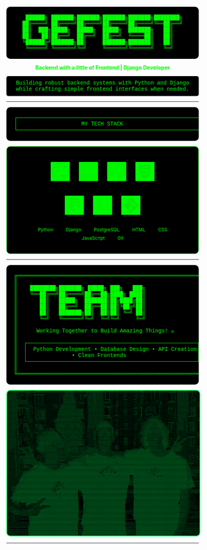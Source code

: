 <div align="center">

<!-- ASCII Art Header -->
<pre style="color: #00ff00; background-color: #000000; padding: 20px; border-radius: 10px; font-family: 'Courier New', monospace;">
 ██████╗ ███████╗███████╗███████╗███████╗████████╗
██╔════╝ ██╔════╝██╔════╝██╔════╝██╔════╝╚══██╔══╝
██║  ███╗█████╗  █████╗  █████╗  ███████╗   ██║   
██║   ██║██╔══╝  ██╔══╝  ██╔══╝  ╚════██║   ██║   
╚██████╔╝███████╗██║     ███████╗███████║   ██║   
 ╚═════╝ ╚══════╝╚═╝     ╚══════╝╚══════╝   ╚═╝   
</pre>

<p style="color: #00ff00; font-weight: bold;">Backend with a little of Frontend | Django Developer</p>

<pre style="color: #00ff00; background-color: #000000; padding: 10px; border-radius: 5px; font-family: 'Courier New', monospace;">
Building robust backend systems with Python and Django
while crafting simple frontend interfaces when needed.
</pre>

</div>

---



<div align="center">

<!-- ASCII Art Tech Frame -->
<pre style="color: #00ff00; background-color: #000000; padding: 20px; border-radius: 10px; font-family: 'Courier New', monospace;">
┌─────────────────────────────────────────────────────────────┐
│                    MY TECH STACK                           │
└─────────────────────────────────────────────────────────────┘
</pre>

<!-- Simple Centered Layout -->
<div style="background: #000000; padding: 30px; border-radius: 10px; border: 1px solid #00ff00; text-align: center;">
  <div>
    <img src="img/python_40x40.png" alt="Python" width="50" height="50" style="filter: invert(48%) sepia(79%) saturate(2476%) hue-rotate(86deg) brightness(118%) contrast(119%); margin: 10px;">
    <img src="img/django_40x40.png" alt="Django" width="50" height="50" style="filter: invert(48%) sepia(79%) saturate(2476%) hue-rotate(86deg) brightness(118%) contrast(119%); margin: 10px;">
    <img src="img/postgresql_40x40.png" alt="PostgreSQL" width="50" height="50" style="filter: invert(48%) sepia(79%) saturate(2476%) hue-rotate(86deg) brightness(118%) contrast(119%); margin: 10px;">
    <img src="img/html_40x40.png" alt="HTML" width="50" height="50" style="filter: invert(48%) sepia(79%) saturate(2476%) hue-rotate(86deg) brightness(118%) contrast(119%); margin: 10px;">
  </div>
  <div style="margin-top: 15px;">
    <img src="img/css_40x40.png" alt="CSS" width="50" height="50" style="filter: invert(48%) sepia(79%) saturate(2476%) hue-rotate(86deg) brightness(118%) contrast(119%); margin: 10px;">
    <img src="img/js_40x40.png" alt="JavaScript" width="50" height="50" style="filter: invert(48%) sepia(79%) saturate(2476%) hue-rotate(86deg) brightness(118%) contrast(119%); margin: 10px;">
    <img src="img/git_40x40.png" alt="Git" width="50" height="50" style="filter: invert(48%) sepia(79%) saturate(2476%) hue-rotate(86deg) brightness(118%) contrast(119%); margin: 10px;">
  </div>
  <div style="color: #00ff00; font-size: 12px; margin-top: 15px; line-height: 1.8;">
    <span style="margin: 0 15px;">Python</span>
    <span style="margin: 0 15px;">Django</span>
    <span style="margin: 0 15px;">PostgreSQL</span>
    <span style="margin: 0 15px;">HTML</span>
    <span style="margin: 0 15px;">CSS</span>
    <span style="margin: 0 15px;">JavaScript</span>
    <span style="margin: 0 15px;">Git</span>
  </div>
</div>

</div>



---

<div align="center">

<!-- ASCII Art Team Section -->
<pre style="color: #00ff00; background-color: #000000; padding: 20px; border-radius: 10px; font-family: 'Courier New', monospace;">
╔═════════════════════════════════════════════════════════════╗
║                                                             ║
║    ████████╗███████╗ █████╗ ███╗   ███╗                     ║
║    ╚══██╔══╝██╔════╝██╔══██╗████╗ ████║                     ║
║       ██║   █████╗  ███████║██╔████╔██║                     ║
║       ██║   ██╔══╝  ██╔══██║██║╚██╔╝██║                     ║
║       ██║   ███████╗██║  ██║██║ ╚═╝ ██║                     ║
║       ╚═╝   ╚══════╝╚═╝  ╚═╝╚═╝     ╚═╝                     ║
║                                                             ║
║      Working Together to Build Amazing Things! 🚀           ║
║                                                             ║
║  ┌─────────────────────────────────────────────────────┐    ║
║  │  Python Development • Database Design • API Creation│    ║
║  │              • Clean Frontends                      │    ║
║  └─────────────────────────────────────────────────────┘    ║
║                                                             ║
╚═════════════════════════════════════════════════════════════╝
</pre>

<!-- Team photo with green filter -->
<img src="img/team.png" alt="Team" style="border: 2px solid #00ff00; border-radius: 10px; max-width: 100%; filter: sepia(100%) hue-rotate(90deg) saturate(500%);">

</div>

---
